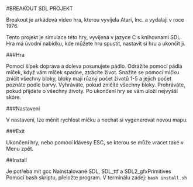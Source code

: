 #BREAKOUT SDL PROJEKT

Breakout je arkádová video hra, kterou vyvíjela Atari, Inc. a vydalají v roce 1976.

Tento projekt je simulace této hry, vyvíjená v jazyce C s knihovnami SDL.
Hra má úvodní nabídku, kde můžete hru spustit, nastavit si hru a ukončit ji.

###Hra

Pomocí šípek doprava a doleva posunujete pádlo.
Odrážíte pomocí pádla míček, když vám míček spadne, ztrácíte život.
Snažíte se pomocí míčku zničit všechny bloky, bloky mají různý počet životů 1-5 a jejich počet poznáte podle barvy.
Vyhráváte, pokud zničíté všechny bloky.
Prohráváte, pokud příjdete o všechny životy.
Po ukončení hry se vám uloží nejvyšší skóre.

###Nastavení

V nastavení, lze měnit rychlost míčku a nechat si vygenerovat novou mapu.

###Exit

Ukončení hry, nebo pomocí klávesy ESC, se kterou se může vracet také v Menu zpět.


##Install

Je potřeba mít gcc
Nainstalované SDL, SDL_ttf a SDL2_gfxPrimitives
Pomocí bash skriptu, přeložte program.
V terminálu zadej: ```bash install.sh```
